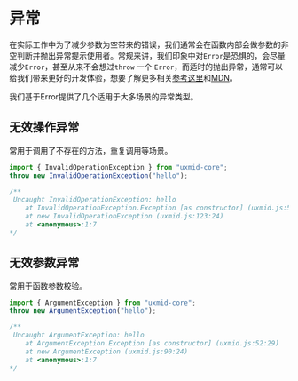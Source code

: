 # 异常
在实际工作中为了减少参数为空带来的错误，我们通常会在函数内部会做参数的非空判断并抛出异常提示使用者。常规来讲，我们印象中对`Error`是恐惧的，会尽量减少`Error`，甚至从来不会想过`throw` 一个 `Error`，而适时的抛出异常，通常可以给我们带来更好的开发体验，想要了解更多相关[参考这里](https://segmentfault.com/n/1330000010739350)和[MDN](https://developer.mozilla.org/zh-CN/docs/Web/JavaScript/Reference/Statements/throw)。

我们基于Error提供了几个适用于大多场景的异常类型。

## 无效操作异常
常用于调用了不存在的方法，重复调用等场景。
```ts
import { InvalidOperationException } from "uxmid-core";
throw new InvalidOperationException("hello");

/**
 Uncaught InvalidOperationException: hello
    at InvalidOperationException.Exception [as constructor] (uxmid.js:52:29)
    at new InvalidOperationException (uxmid.js:123:24)
    at <anonymous>:1:7
*/

```

## 无效参数异常
常用于函数参数校验。
```ts
import { ArgumentException } from "uxmid-core";
throw new ArgumentException("hello");

/**
 Uncaught ArgumentException: hello
    at ArgumentException.Exception [as constructor] (uxmid.js:52:29)
    at new ArgumentException (uxmid.js:90:24)
    at <anonymous>:1:7
*/
```